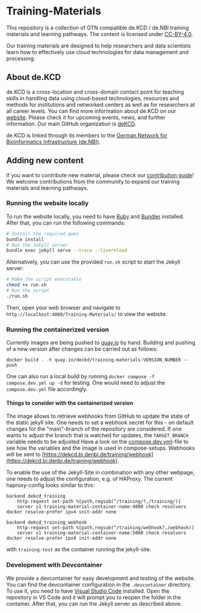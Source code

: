# Training-Materials

This repository is a collection of GTN compatible de.KCD / de.NBI training materials and learning pathways. The content is licensed under [CC-BY-4.0](https://creativecommons.org/licenses/by/4.0/).

Our training materials are designed to help researchers and data scientists learn how to effectively use cloud technologies for data management and processing.

## About de.KCD

de.KCD is a cross-location and cross-domain contact point for teaching skills in handling data using cloud-based technologies, resources and methods for institutions and networked centers as well as for researchers at all career levels. You can find more information about de.KCD on our [website](https://datenkompetenz.cloud/en/). Please check it for upcoming events, news, and further information. Our main GitHub organization is [deKCD](https://github.com/deKCD).

de.KCD is linked through its members to the [German Network for Bioinformatics Infrastructure (de.NBI)](https://www.denbi.de/). 

## Adding new content

If you want to contribute new material, please check our [contribution guide](CONTRIBUTING.md)! We welcome contributions from the community to expand our training materials and learning pathways.

### Running the website locally

To run the website locally, you need to have [Ruby](https://www.ruby-lang.org/en/documentation/installation/) and [Bundler](https://bundler.io/) installed. After that, you can run the following commands:

```bash
# Install the required gems
bundle install 
# Run the Jekyll server
bundle exec jekyll serve --trace --livereload
```

Alternatively, you can use the provided `run.sh` script to start the Jekyll server:

```bash
# Make the script executable
chmod +x run.sh
# Run the script
./run.sh
``` 

Then, open your web browser and navigate to `http://localhost:4000/Training-Materials/` to view the website.

### Running the containerized version

Currently images are being pushed to [quay.io](quay.io/dekcd/) by hand. 
Building and pushing of a new version after changes can be carried out as follows:
```
docker build . -t quay.io/deckd/training-materials:VERSION_NUMBER --push
```
One can also run a local build by running `docker compose -f compose.dev.yml up -d` for testing.
One would need to adjust the `compose.dev.yml` file accordingly.

#### Things to consider with the containerized version

The image allows to retrieve webhooks from GitHub to update the state of the static jekyll site.
One needs to set a webhook secret for this - on default changes for the "main"-branch of the repository are considered. If one wants to adjust the branch that is watched for updates, the `TARGET_BRANCH` variable needs to be adjusted
Have a look on the [compose.dev.yml](./compose.dev.yml)-file to see how the variables and the image is used in compose-setups.
Webhooks will be sent to [https://dekcd.bi.denbi.de/training/webhook](https://dekcd.bi.denbi.de/training/webhook).


To enable the use of the Jekyll-Site in combination with any other webpage, one needs to adjust the configuration, e.g. of HAProxy.
The current haproxy-config looks similar to this:
```
backend dekcd_training
    http-request set-path %[path,regsub(^/training/?,/training/)] 
    server s1 training-material-container-name:4000 check resolvers docker resolve-prefer ipv4 init-addr none

backend dekcd_training_webhook
    http-request set-path %[path,regsub(^/training/webhook?,/webhook)] 
    server s1 training-material-container-name:5000 check resolvers docker resolve-prefer ipv4 init-addr none
```
with `training-test` as the container running the jekyll-site.


### Development with Devcontainer

We provide a devcontainer for easy development and testing of the website. You can find the devcontainer configuration in the `.devcontainer` directory. To use it, you need to have [Visual Studio Code](https://code.visualstudio.com/) installed. Open the repository in VS Code and it will prompt you to reopen the folder in the container. After that, you can run the Jekyll server as described above. 